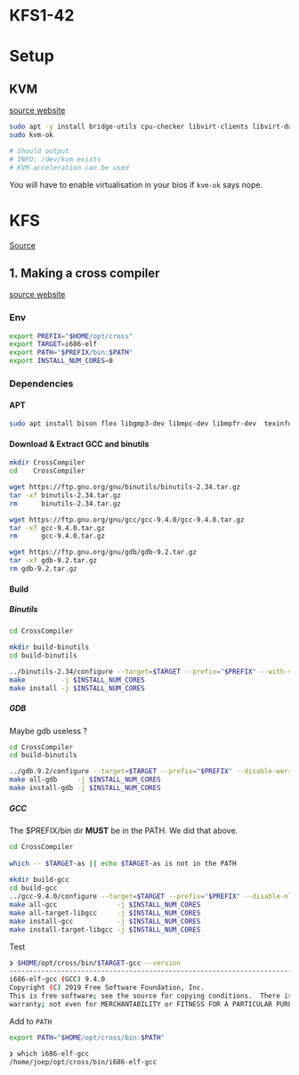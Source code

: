 # KFS1-42

# Setup

## KVM

[source website](https://ubuntu.com/blog/kvm-hyphervisor)

```bash
sudo apt -y install bridge-utils cpu-checker libvirt-clients libvirt-daemon qemu qemu-kvm
sudo kvm-ok

# Should output
# INFO: /dev/kvm exists
# KVM acceleration can be used
```

You will have to enable virtualisation in your bios if `kvm-ok` says nope.

# KFS

[Source](https://wiki.osdev.org/Bare_Bones)

## 1. Making a cross compiler

[source website](https://wiki.osdev.org/GCC_Cross-Compiler)

### Env

```bash
export PREFIX="$HOME/opt/cross"
export TARGET=i686-elf
export PATH="$PREFIX/bin:$PATH"
export INSTALL_NUM_CORES=8
```

### Dependencies

#### APT

```bash
sudo apt install bison flex libgmp3-dev libmpc-dev libmpfr-dev  texinfo
```

#### Download & Extract GCC and binutils

```bash
mkdir CrossCompiler
cd    CrossCompiler

wget https://ftp.gnu.org/gnu/binutils/binutils-2.34.tar.gz
tar -xf binutils-2.34.tar.gz
rm      binutils-2.34.tar.gz

wget https://ftp.gnu.org/gnu/gcc/gcc-9.4.0/gcc-9.4.0.tar.gz
tar -xf gcc-9.4.0.tar.gz
rm      gcc-9.4.0.tar.gz

wget https://ftp.gnu.org/gnu/gdb/gdb-9.2.tar.gz
tar -xf gdb-9.2.tar.gz
rm gdb-9.2.tar.gz
```

#### Build

##### Binutils

```bash
cd CrossCompiler
 
mkdir build-binutils
cd build-binutils

../binutils-2.34/configure --target=$TARGET --prefix="$PREFIX" --with-sysroot --disable-nls --disable-werror
make         -j $INSTALL_NUM_CORES
make install -j $INSTALL_NUM_CORES
```

##### GDB

Maybe gdb useless ?

```bash
cd CrossCompiler
cd build-binutils

../gdb.9.2/configure --target=$TARGET --prefix="$PREFIX" --disable-werror
make all-gdb     -j $INSTALL_NUM_CORES
make install-gdb -j $INSTALL_NUM_CORES
```

##### GCC

The $PREFIX/bin dir **MUST** be in the PATH. We did that above.

```bash
cd CrossCompiler
 
which -- $TARGET-as || echo $TARGET-as is not in the PATH
 
mkdir build-gcc
cd build-gcc
../gcc-9.4.0/configure --target=$TARGET --prefix="$PREFIX" --disable-nls --enable-languages=c,c++ --without-headers
make all-gcc               -j $INSTALL_NUM_CORES
make all-target-libgcc     -j $INSTALL_NUM_CORES
make install-gcc           -j $INSTALL_NUM_CORES
make install-target-libgcc -j $INSTALL_NUM_CORES
```

Test

```bash
❯ $HOME/opt/cross/bin/$TARGET-gcc --version
------------------------------------------------------------------------------
i686-elf-gcc (GCC) 9.4.0
Copyright (C) 2019 Free Software Foundation, Inc.
This is free software; see the source for copying conditions.  There is NO
warranty; not even for MERCHANTABILITY or FITNESS FOR A PARTICULAR PURPOSE.
````

Add to `PATH`

```bash
export PATH="$HOME/opt/cross/bin:$PATH"

❯ which i686-elf-gcc
/home/joep/opt/cross/bin/i686-elf-gcc
```
